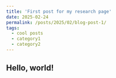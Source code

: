 ```yaml
---
title: 'First post for my research page'
date: 2025-02-24
permalink: /posts/2025/02/blog-post-1/
tags:
  - cool posts
  - category1
  - category2
---
```


Hello, world!
------
